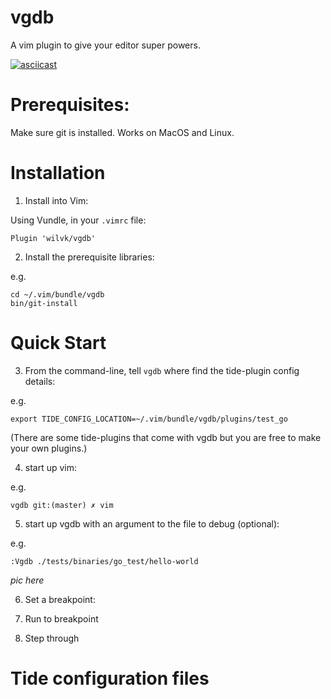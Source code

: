 # vgdb

A vim plugin to give your editor super powers.

[![asciicast](https://asciinema.org/a/eOXrRp8ki4Ptz7w9H8Nc73J7k.svg)](https://asciinema.org/a/eOXrRp8ki4Ptz7w9H8Nc73J7k?t=1)

# Prerequisites:

Make sure git is installed. Works on MacOS and Linux.

# Installation

1. Install into Vim:

Using Vundle, in your `.vimrc` file:

    Plugin 'wilvk/vgdb'

2. Install the prerequisite libraries:

e.g.

    cd ~/.vim/bundle/vgdb
    bin/git-install

# Quick Start

3. From the command-line, tell `vgdb` where find the tide-plugin config details:

e.g.

    export TIDE_CONFIG_LOCATION=~/.vim/bundle/vgdb/plugins/test_go

(There are some tide-plugins that come with vgdb but you are free to make your own plugins.)

4. start up vim:

e.g.

    vgdb git:(master) ✗ vim

5. start up vgdb with an argument to the file to debug (optional):

e.g.

    :Vgdb ./tests/binaries/go_test/hello-world

 _pic here_

6. Set a breakpoint:

7. Run to breakpoint

8. Step through

# Tide configuration files




